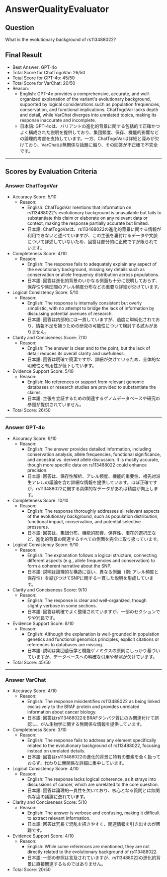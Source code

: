 # AnswerQualityEvaluator

## Question

What is the evolutionary background of rs113488022?

## Final Result

- Best Answer: GPT-4o
- Total Score for ChatTogoVar: 26/50
- Total Score for GPT-4o: 45/50
- Total Score for VarChat: 20/50
- Reason:
  - English: GPT-4o provides a comprehensive, accurate, and well-organized explanation of the variant's evolutionary background, supported by logical considerations such as population frequencies, conservation, and functional implications. ChatTogoVar lacks depth and detail, while VarChat diverges into unrelated topics, making its response inaccurate and incomplete.
  - 日本語: GPT-4oは、バリアントの進化的背景に関する包括的で正確かつよく構成された説明を提供しており、集団頻度、保存、機能的影響などの論理的考慮を支持しています。一方、ChatTogoVarは詳細と深みが欠けており、VarChatは無関係な話題に偏り、その回答が不正確で不完全です。

---

## Scores by Evaluation Criteria

### Answer ChatTogoVar
- Accuracy Score: 5/10
  - Reason: 
    - English: ChatTogoVar mentions that information on rs113488022's evolutionary background is unavailable but fails to substantiate this claim or elaborate on any relevant data or context, making the response partially accurate but limited.
    - 日本語: ChatTogoVarは、rs113488022の進化的背景に関する情報が利用できないと述べていますが、この主張を裏付けるデータや文脈について詳述していないため、回答は部分的に正確ですが限られています。
- Completeness Score: 4/10
  - Reason: 
    - English: The response fails to adequately explain any aspect of the evolutionary background, missing key details such as conservation or allele frequency distribution across populations.
    - 日本語: 回答は進化的背景のいかなる側面も十分に説明しておらず、保存性や集団間のアレル頻度分布などの重要な詳細が欠けています。
- Logical Consistency Score: 5/10
  - Reason: 
    - English: The response is internally consistent but overly simplistic, with no attempt to bridge the lack of information by discussing potential avenues of research.
    - 日本語: 回答は内部的には一貫していますが、過度に単純化されており、情報不足を補うための研究の可能性について検討する試みがありません。
- Clarity and Conciseness Score: 7/10
  - Reason: 
    - English: The answer is clear and to the point, but the lack of detail reduces its overall clarity and usefulness.
    - 日本語: 回答は明確で簡潔ですが、詳細が欠けているため、全体的な明確性と有用性が低下しています。
- Evidence Support Score: 5/10
  - Reason: 
    - English: No references or support from relevant genomic databases or research studies are provided to substantiate the claims.
    - 日本語: 主張を立証するための関連するゲノムデータベースや研究の参照が提供されていません。
- Total Score: 26/50

---

### Answer GPT-4o
- Accuracy Score: 9/10
  - Reason: 
    - English: The answer provides detailed information, including conservation analysis, allele frequencies, functional significance, and ancestral vs. derived allele discussion. It is mostly accurate, though more specific data on rs113488022 could enhance precision.
    - 日本語: 回答は、保存性解析、アレル頻度、機能的重要性、祖先対派生アレルの議論を含む詳細な情報を提供しています。ほぼ正確ですが、rs113488022に関する具体的なデータがあれば精度が向上します。
- Completeness Score: 10/10
  - Reason: 
    - English: The response thoroughly addresses all relevant aspects of the evolutionary background, such as population distribution, functional impact, conservation, and potential selective pressures.
    - 日本語: 回答は、集団分布、機能的影響、保存性、潜在的選択圧など、進化的背景の関連するすべての側面を完全に取り扱っています。
- Logical Consistency Score: 9/10
  - Reason: 
    - English: The explanation follows a logical structure, connecting different aspects (e.g., allele frequencies and conservation) to form a coherent narrative about the SNP.
    - 日本語: 説明は論理的な構造に従い、異なる側面（例: アレル頻度と保存性）を結びつけてSNPに関する一貫した説明を形成しています。
- Clarity and Conciseness Score: 9/10
  - Reason: 
    - English: The response is clear and well-organized, though slightly verbose in some sections.
    - 日本語: 回答は明確でよく整理されていますが、一部のセクションでやや冗長です。
- Evidence Support Score: 8/10
  - Reason: 
    - English: Although the explanation is well-grounded in population genetics and functional genomics principles, explicit citations or references to databases are missing.
    - 日本語: 説明は集団遺伝学と機能ゲノミクスの原則にしっかり基づいていますが、データベースへの明確な引用や参照が欠けています。
- Total Score: 45/50

---

### Answer VarChat
- Accuracy Score: 4/10
  - Reason: 
    - English: The response misidentifies rs113488022 as being linked exclusively to the BRAF protein and provides unrelated information about cancer biology.
    - 日本語: 回答はrs113488022をBRAFタンパク質にのみ関連付けて誤認し、がん生物学に関する無関係な情報を提供しています。
- Completeness Score: 3/10
  - Reason: 
    - English: The response fails to address any element specifically related to the evolutionary background of rs113488022, focusing instead on unrelated details.
    - 日本語: 回答はrs113488022の進化的背景に特有の要素を全く扱っておらず、代わりに無関係な詳細に集中しています。
- Logical Consistency Score: 4/10
  - Reason: 
    - English: The response lacks logical coherence, as it strays into discussions of cancer, which are unrelated to the core question.
    - 日本語: 回答は論理的一貫性を欠いており、核心となる質問とは無関係な癌の議論に逸れています。
- Clarity and Conciseness Score: 5/10
  - Reason: 
    - English: The answer is verbose and confusing, making it difficult to extract relevant information.
    - 日本語: 回答は冗長で混乱を招きやすく、関連情報を引き出すのが困難です。
- Evidence Support Score: 4/10
  - Reason: 
    - English: While some references are mentioned, they are not directly related to the evolutionary background of rs113488022.
    - 日本語: 一部の参照は言及されていますが、rs113488022の進化的背景に直接関連するものではありません。
- Total Score: 20/50